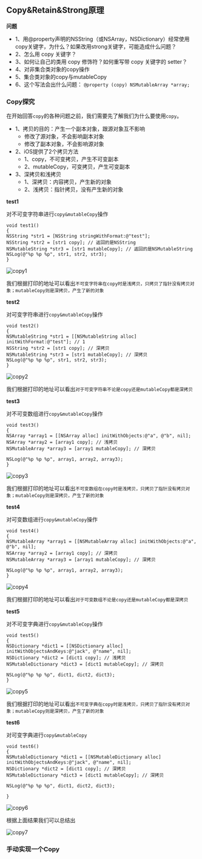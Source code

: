 ## Copy&Retain&Strong原理 

**问题**
- 1、用@property声明的NSString（或NSArray，NSDictionary）经常使用copy关键字，为什么？如果改用strong关键字，可能造成什么问题？
- 2、怎么用 copy 关键字？
- 3、如何让自己的类用 copy 修饰符？如何重写带 copy 关键字的 setter？
- 4、对非集合类对象的copy操作
- 5、集合类对象的copy与mutableCopy
- 6、这个写法会出什么问题： `@property (copy) NSMutableArray *array;`

### Copy探究

在开始回答`copy`的各种问题之前，我们需要先了解我们为什么要使用`copy`。
- 1、拷贝的目的：产生一个副本对象，跟源对象互不影响
    - 修改了源对象，不会影响副本对象
    - 修改了副本对象，不会影响源对象
- 2、iOS提供了2个拷贝方法
    - 1、copy，不可变拷贝，产生不可变副本
    - 2、mutableCopy，可变拷贝，产生可变副本
- 3、深拷贝和浅拷贝
    - 1、深拷贝：内容拷贝，产生新的对象
    - 2、浅拷贝：指针拷贝，没有产生新的对象


**test1**

对不可变字符串进行`copy&mutableCopy`操作
```
void test1()
{
NSString *str1 = [NSString stringWithFormat:@"test"];
NSString *str2 = [str1 copy]; // 返回的是NSString
NSMutableString *str3 = [str1 mutableCopy]; // 返回的是NSMutableString
NSLog(@"%p %p %p", str1, str2, str3);
}
```
![copy1](https://github.com/SunshineBrother/JHBlog/blob/master/iOS知识点/iOS底层/内存管理/copy1.png)

我们根据打印的地址可以看出`不可变字符串在copy时是浅拷贝，只拷贝了指针没有拷贝对象；mutableCopy则是深拷贝，产生了新的对象`

**test2**

对可变字符串进行`copy&mutableCopy`操作
```
void test2()
{
NSMutableString *str1 = [[NSMutableString alloc] initWithFormat:@"test"]; // 1
NSString *str2 = [str1 copy]; // 深拷贝
NSMutableString *str3 = [str1 mutableCopy]; // 深拷贝
NSLog(@"%p %p %p", str1, str2, str3);
}
```

![copy2](https://github.com/SunshineBrother/JHBlog/blob/master/iOS知识点/iOS底层/内存管理/copy2.png)

我们根据打印的地址可以看出`对于可变字符串不论是copy还是mutableCopy都是深拷贝`

**test3**

对不可变数组进行`copy&mutableCopy`操作
```
void test3()
{
NSArray *array1 = [[NSArray alloc] initWithObjects:@"a", @"b", nil];
NSArray *array2 = [array1 copy]; // 浅拷贝
NSMutableArray *array3 = [array1 mutableCopy]; // 深拷贝

NSLog(@"%p %p %p", array1, array2, array3);
}
```

![copy3](https://github.com/SunshineBrother/JHBlog/blob/master/iOS知识点/iOS底层/内存管理/copy3.png)


我们根据打印的地址可以看出`不可变数组在copy时是浅拷贝，只拷贝了指针没有拷贝对象；mutableCopy则是深拷贝，产生了新的对象`

**test4**

对可变数组进行`copy&mutableCopy`操作
```
void test4()
{
NSMutableArray *array1 = [[NSMutableArray alloc] initWithObjects:@"a", @"b", nil];
NSArray *array2 = [array1 copy]; // 深拷贝
NSMutableArray *array3 = [array1 mutableCopy]; // 深拷贝

NSLog(@"%p %p %p", array1, array2, array3);
}
```
![copy4](https://github.com/SunshineBrother/JHBlog/blob/master/iOS知识点/iOS底层/内存管理/copy4.png)

我们根据打印的地址可以看出`对于可变数组不论是copy还是mutableCopy都是深拷贝`

**test5**

对不可变字典进行`copy&mutableCopy`操作
```
void test5()
{
NSDictionary *dict1 = [[NSDictionary alloc] initWithObjectsAndKeys:@"jack", @"name", nil];
NSDictionary *dict2 = [dict1 copy]; // 浅拷贝
NSMutableDictionary *dict3 = [dict1 mutableCopy]; // 深拷贝

NSLog(@"%p %p %p", dict1, dict2, dict3);
}
```

![copy5](https://github.com/SunshineBrother/JHBlog/blob/master/iOS知识点/iOS底层/内存管理/copy5.png)

我们根据打印的地址可以看出`不可变字典在copy时是浅拷贝，只拷贝了指针没有拷贝对象；mutableCopy则是深拷贝，产生了新的对象`


**test6**

对可变字典进行`copy&mutableCopy`
```
void test6()
{
NSMutableDictionary *dict1 = [[NSMutableDictionary alloc] initWithObjectsAndKeys:@"jack", @"name", nil];
NSDictionary *dict2 = [dict1 copy]; // 深拷贝
NSMutableDictionary *dict3 = [dict1 mutableCopy]; // 深拷贝

NSLog(@"%p %p %p", dict1, dict2, dict3);

}
```
![copy6](https://github.com/SunshineBrother/JHBlog/blob/master/iOS知识点/iOS底层/内存管理/copy6.png)


根据上面结果我们可以总结出

![copy7](https://github.com/SunshineBrother/JHBlog/blob/master/iOS知识点/iOS底层/内存管理/copy7.png)


### 手动实现一个Copy

























